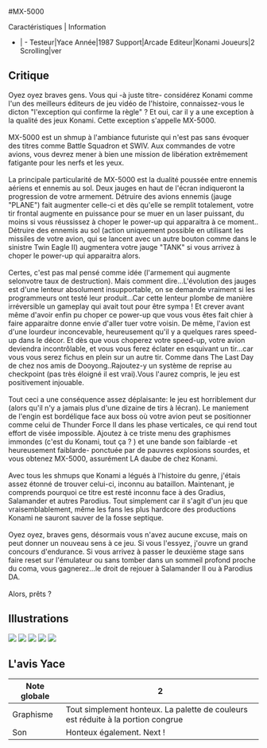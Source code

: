 #MX-5000

Caractéristiques | Information
- | -
Testeur|Yace
Année|1987
Support|Arcade
Editeur|Konami
Joueurs|2
Scrolling|ver

## Critique
Oyez oyez braves gens. Vous qui -à juste titre- considérez Konami comme l'un des meilleurs éditeurs de jeu vidéo de l'histoire, connaissez-vous le dicton "l'exception qui confirme la règle" ? Et oui, car il y a une exception à la qualité des jeux Konami. Cette exception s'appelle MX-5000.<br/> <br/>MX-5000 est un shmup à l'ambiance futuriste qui n'est pas sans évoquer des titres comme Battle Squadron et SWIV. Aux commandes de votre avions, vous devrez mener à bien une mission de libération extrêmement fatigante pour les nerfs et les yeux.<br/> <br/>La principale particularité de MX-5000 est la dualité poussée entre ennemis aériens et ennemis au sol. Deux jauges en haut de l'écran indiqueront la progression de votre armement. Détruire des avions ennemis (jauge "PLANE")  fait augmenter celle-ci et dès qu'elle se remplit totalement, votre tir frontal augmente en puissance pour se muer en un laser puissant, du moins si vous réussissez à choper le power-up qui apparaitra à ce moment.. Détruire des ennemis au sol (action uniquement possible en utilisant les missiles de votre avion, qui se lancent avec un autre bouton comme dans le sinistre Twin Eagle II) augmentera votre jauge "TANK" si vous arrivez à choper le power-up qui apparaitra alors.<br/> <br/>Certes, c'est pas mal pensé comme idée (l'armement qui augmente selonvotre taux de destruction). Mais comment dire...L'évolution des jauges est d'une lenteur absolument insupportable, on se demande vraiment si les programmeurs ont testé leur produit...Car cette lenteur plombe de manière irréversible un gameplay qui avait tout pour être sympa ! Et crever avant même d'avoir enfin pu choper ce power-up que vous vous êtes fait chier à faire apparaitre donne envie d'aller tuer votre voisin. De même, l'avion est d'une lourdeur inconcevable, heureusement qu'il y a quelques rares speed-up dans le décor. Et dès que vous choperez votre speed-up, votre avion deviendra incontrôlable, et vous vous ferez éclater en esquivant un tir...car vous vous serez fichus en plein sur un autre tir. Comme dans The Last Day de chez nos amis de Dooyong..Rajoutez-y un système de reprise au checkpoint (pas très éloigné il est vrai).Vous l'aurez compris, le jeu est positivement injouable.<br/> <br/>Tout ceci a une conséquence assez déplaisante: le jeu est horriblement dur (alors qu'il n'y a jamais plus d'une dizaine de tirs à lécran). Le maniement de l'engin est bordélique face aux boss où votre avion peut se positionner comme celui de Thunder Force II dans les phase verticales, ce qui rend tout effort de visée impossible. Ajoutez à ce triste menu des graphismes immondes (c'est du Konami, tout ça ? ) et une bande son faiblarde -et heureusement faiblarde- ponctuée par de pauvres explosions sourdes, et vous obtenez MX-5000, assurément LA daube de chez Konami.<br/> <br/>Avec tous les shmups que Konami a légués à l'histoire du genre, j'étais assez étonné de trouver celui-ci, inconnu au bataillon. Maintenant, je comprends pourquoi ce titre est resté inconnu face à des Gradius, Salamander  et autres Parodius. Tout simplement car il s'agit d'un jeu que vraisemblablement, même les fans les plus hardcore des productions Konami ne sauront sauver de la fosse septique. <br/> <br/>Oyez oyez, braves gens, désormais vous n'avez aucune excuse, mais on peut donner un nouveau sens à ce jeu. Si vous l'essyez, j'ouvre un grand concours d'endurance. Si vous arrivez à passer le deuxième stage sans faire reset sur l'émulateur ou sans tomber dans un sommeil profond proche du coma, vous gagnerez...le droit de rejouer à Salamander II ou à Parodius DA.<br/> <br/>Alors, prêts ?<br/>

## Illustrations
![](http://www.shmup.com/images/thumbs/img_fiche_1_915.png)
![](http://www.shmup.com/images/thumbs/img_fiche_2_915.png)
![](http://www.shmup.com/images/thumbs/img_fiche_3_915.png)
![](http://www.shmup.com/images/thumbs/)
![](http://www.shmup.com/images/thumbs/)

## L'avis Yace
Note globale|2
-|-
Graphisme|Tout simplement honteux. La palette de couleurs est réduite à la portion congrue
Son|Honteux également. Next !
